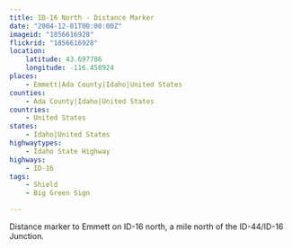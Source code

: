 ```yaml
---
title: ID-16 North - Distance Marker
date: "2004-12-01T00:00:00Z"
imageid: "1856616928"
flickrid: "1856616928"
location:
    latitude: 43.697786
    longitude: -116.458924
places:
    - Emmett|Ada County|Idaho|United States
counties:
    - Ada County|Idaho|United States
countries:
    - United States
states:
    - Idaho|United States
highwaytypes:
    - Idaho State Highway
highways:
    - ID-16
tags:
    - Shield
    - Big Green Sign

---
```

Distance marker to Emmett on ID-16 north, a mile north of the ID-44/ID-16 Junction.